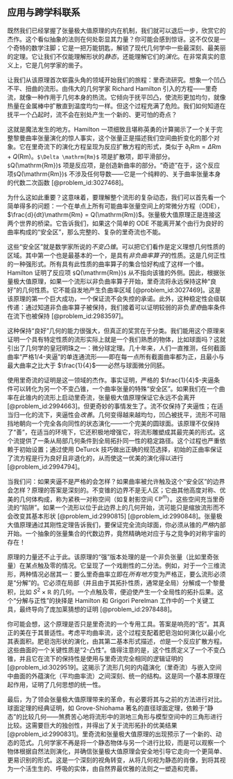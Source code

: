 ## 应用与跨学科联系

既然我们已经掌握了张量极大值原理的内在机制，我们就可以退后一步，欣赏它的杰作。这个看似抽象的法则在何处彰显其力量？你可能会感到惊讶。这不仅仅是一个奇特的数学注脚；它是一把万能钥匙，解锁了现代几何学中一些最深刻、最美丽的定理。它让我们不仅能理解形状的*静态*，还能理解它们的*演化*。在非常真实的意义上，它是几何学家的凿子。

让我们从该原理首次崭露头角的领域开始我们的旅程：里奇流研究。想象一个凹凸不平、扭曲的流形。由伟大的几何学家 Richard Hamilton 引入的方程——里奇流，就像一种作用于几何本身的热流。它倾向于抚平凹凸，使流形更加均匀，就像热量在金属棒中扩散直到温度均匀一样。但这个过程充满了危险。我们如何知道在抚平一个凸起时，流不会在别处产生一个新的、更可怕的奇点？

这就是魔法发生的地方。Hamilton 一项细致且堪称英勇的计算揭示了一个关于完整黎曼曲率张量演化的惊人事实，这个张量正是描述我们空间曲折变化的那个对象。它在里奇流下的演化方程呈现为反应扩散方程的形式，类似于 $\partial_{t}\mathrm{Rm} = \Delta \mathrm{Rm} + Q(\mathrm{Rm})$。`$\Delta \mathrm{Rm}$` 项是扩散项，即平滑部分。`$`Q(\mathrm{Rm})`$` 项是反应项，是创造新曲率的部分。“奇迹”在于，这个反应项`$`Q(\mathrm{Rm})`$` 不涉及任何导数——它是一个纯粹的、关于曲率张量本身的代数二次函数 [@problem_id:3027468]。

为什么这如此重要？这意味着，要理解整个流形的复杂动态，我们可以首先看一个简单得多的问题：一个在单点上所有可能曲率张量空间上的常微分方程（ODE），$\frac{d}{dt}\mathrm{Rm} = Q(\mathrm{Rm})$。张量极大值原理正是连接这两个世界的桥梁。它告诉我们，如果这个简单的 ODE 不能离开某个由行为良好的曲率构成的“安全区”，那么完整的、复杂的里奇流也不能。

这些“安全区”就是数学家所说的*不变凸锥*。可以把它们看作是定义理想几何性质的区域。其中第一个也是最基本的一个，是具有*非负曲率算子*的性质。这是几何正性的一种强形式。所有具有此性质的曲率算子的集合恰好构成了这样一个锥。Hamilton 证明了反应项 `$`Q(\mathrm{Rm})`$` 从不指向该锥的外侧。因此，根据张量极大值原理，如果一个流形以非负曲率算子开始，里奇流将永远保持这种“良好”的几何性质。它不能自发地产生负曲率区域 [@problem_id:3027469]。这是该原理的第一个巨大成功，一个保证流不会失控的承诺。此外，这种稳定性会级联传递：通过知道非负曲率算子被保持，我们接着可以证明较弱的非负*里奇*曲率条件在流下也被保持 [@problem_id:2983597]。

这种保持“良好”几何的能力很强大，但真正的奖赏在于分类。我们能用这个原理来证明一个具有特定性质的流形实际上就是一个我们熟悉的物体，比如球面吗？这就引出了几何学的皇冠明珠之一：微分球定理。几十年来，人们一直推测，任何截面曲率“严格1/4-夹逼”的单连通流形——即在每一点所有截面曲率都为正，且最小与最大曲率之比大于 $\frac{1}{4}$——必然与球面微分同胚。

使用里奇流的证明是这一领域的杰作。事实证明，严格的 $\frac{1}{4}$-夹逼条件可以转化为另一个不变凸锥，一个曲率张量的特殊“安全区”。如果我们在一个曲率在此锥内的流形上启动里奇流，张量极大值原理保证它永远不会离开 [@problem_id:2994663]。但更奇妙的事情发生了。流不仅保持了夹逼性；在适当归一化的流下，夹逼性会*改善*。几何变得越来越均匀，凹凸被抚平，流形不可阻挡地朝向一个完全各向同性的状态演化——一个完美的圆球面。该原理不仅保持了“善”，在适当的环境下，它还积极地增强它，将流形雕塑成其最完美的形式。这个流提供了一条从局部几何条件到全局拓扑同一性的稳定路径。这个过程也严重依赖于初始设置；通过使用 DeTurck 技巧做出正确的规范选择，初始的正曲率保证了流方程是行为良好且非退化的，从而使这一优美的演化得以进行 [@problem_id:2994794]。

当我们问：如果夹逼不是严格的会怎样？如果曲率被允许触及这个“安全区”的边界会怎样？原理的答案是深刻的。不变锥的边界不是无人区；它由其他高度对称、优美的几何体构成，称为紧秩一对称空间（如复射影空间 $\mathbb{CP}^{m}$）。这些空间充当里奇流的“陷阱”。如果一个流形以位于此边界上的几何开始，流可能只是缩放流形而不会改变其基本形状 [@problem_id:2990815] [@problem_id:2990848]。张量极大值原理通过其刚性定理告诉我们，要保证完全流向球面，你必须从锥的*严格*内部开始。一个抽象的张量集合的代数边界，竟然精确地对应于与之竞争的对称宇宙的存在！

原理的力量还不止于此。该原理的“强”版本处理的是一个非负张量（比如里奇张量）在某点触及零的情况。它呈现了一个戏剧性的二分法。例如，对于一个三维流形，两种情况必居其一：要么里奇曲率立即在*所有地方*变为严格正，要么流形必须是“分解”的。它必须在局部（并且由于其拓扑性质，通常是全局）分解成一个黎曼积，比如 $S^2 \times \mathbb{R}$ 的几何。一个点触及零，便迫使产生一个全局性的拓扑后果。这个“分解与正性”的抉择是 Hamilton 和 Grigori Perelman 工作中的一个关键工具，最终导向了庞加莱猜想的证明 [@problem_id:2978488]。

你可能会想，这个原理是否只是里奇流的一个专用工具。答案是响亮的“否”。其真正的美在于其普适性。考虑平均曲率流，这个过程支配着肥皂泡如何演化以最小化其表面积。肥皂泡形状的演化，由其第二基本形式描述，*也*是一个反应扩散方程。这些曲面的一个关键性质是“2-凸性”。值得注意的是，这个性质定义了一个不变凸锥，并且它在流下的保持性是使用与里奇流完全相同的逻辑证明的 [@problem_id:3029519]。这揭示了流形几何的内蕴演化（里奇流）与嵌入空间中曲面的外蕴演化（平均曲率流）之间深刻、统一的结构。这是同一个基本原理在起作用，证明了几何思想的统一性。

最后，为了领会张量极大值原理带来的革命，有必要将其与之前的方法进行对比。球面定理的经典证明，如 Grove-Shiohama 著名的直径球面定理，依赖于“静态”的比较几何——煞费苦心地将流形中的测地三角形与模型空间中的三角形进行比较。这需要巨大的独创性，并得出了关于流形拓扑的优美结果 [@problem_id:2990831]。里奇流和张量极大值原理的出现预示了一个新的、动态的范式。几何学家不再是将一个静态物体与另一个进行比较，而是可以观察一个物体根据自然法则演化，并确信张量极大值原理会安全地引导它走向一个更简单、更易识别的形式。这是一个深刻的视角转变，从将几何视为静态的肖像，到将其视为一个活生生的、呼吸的实体，由自然界最优雅的法则之一塑造和完善。